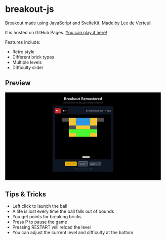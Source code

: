 # breakout-js

Breakout made using JavaScript and [SvelteKit](https://kit.svelte.dev/). Made by [Lee de Verteuil](https://github.com/leedeverteuil).

It is hosted on GitHub Pages. [You can play it here!](https://leedeverteuil.github.io/breakout-js/)

Features include:

- Retro style
- Different brick types
- Multiple levels
- Difficulty slider

## Preview

![Example gameplay](/previews/preview.gif)

## Tips & Tricks

- Left click to launch the ball
- A life is lost every time the ball falls out of bounds
- You get points for breaking bricks
- Press P to pause the game
- Pressing RESTART will reload the level
- You can adjust the current level and difficulty at the bottom

